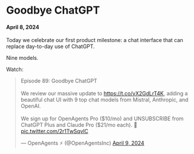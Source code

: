# Goodbye ChatGPT

#### April 8, 2024

Today we celebrate our first product milestone: a chat
interface that can replace day-to-day use of ChatGPT.

Nine models.

Watch:

<blockquote class="twitter-tweet" data-media-max-width="650"><p lang="en" dir="ltr">Episode 89: Goodbye ChatGPT<br><br>We review our massive update to <a href="https://t.co/vX2GdLrT4K">https://t.co/vX2GdLrT4K</a>, adding a beautiful chat UI with 9 top chat models from Mistral, Anthropic, and OpenAI.<br><br>We sign up for OpenAgents Pro ($10/mo) and UNSUBSCRIBE from ChatGPT Plus and Claude Pro ($21/mo each). 🎉 <a href="https://t.co/2r1TwSqvlC">pic.twitter.com/2r1TwSqvlC</a></p>&mdash; OpenAgents ⚡ (@OpenAgentsInc) <a href="https://twitter.com/OpenAgentsInc/status/1777496991099998302?ref_src=twsrc%5Etfw">April 9, 2024</a></blockquote> 